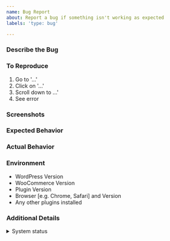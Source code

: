 ```yaml
---
name: Bug Report
about: Report a bug if something isn't working as expected
labels: 'type: bug'

---
```


### Describe the Bug

<!-- A clear and concise description of what the bug is. Please be as descriptive as possible.-->

### To Reproduce

<!-- Describe the steps to reproduce the behavior -->
1. Go to '…'
2. Click on '…'
3. Scroll down to …'
4. See error

### Screenshots

<!-- If applicable, add screenshots to help explain your problem.-->

### Expected Behavior

<!-- A clear and concise description of what you expected to happen.-->

### Actual Behavior

<!-- A clear and concise description of what actually happens.-->

### Environment

<!-- Complete the following information about your environment. -->

 - WordPress Version
 - WooCommerce Version
 - Plugin Version
 - Browser [e.g. Chrome, Safari] and Version
 - Any other plugins installed

### Additional Details

<!-- Include any additional details you think might be helpful. -->
<!-- Ticket numbers/links, plugin versions, system statuses etc. -->

<details><summary>System status</summary>
  
  ```
  <!--If applicable, paste the system status here. Please ensure you redact or remove any identifying information. -->
  ```

</details>

